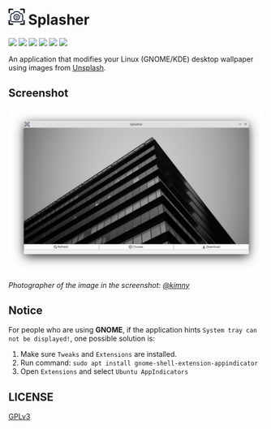 # <img width="32px" src="resources/icons/logo.png"> Splasher

<p>
<img src="https://img.shields.io/badge/Python-3.10-3776AB?logo=python&logoColor=white&style=flat-square" />
<img src="https://img.shields.io/badge/PySide-6.3.1-41CD52?logo=qt&logoColor=white&style=flat-square" />
<img src="https://img.shields.io/badge/-Linux-FCC624?logo=linux&logoColor=white&style=flat-square" />
<img src="https://img.shields.io/badge/-KDE-1D99F3?logo=kde&logoColor=white&style=flat-square" />
<img src="https://img.shields.io/badge/-GNOME-4A86CF?logo=gnome&logoColor=white&style=flat-square" />
<img src="https://img.shields.io/badge/-Unsplash-000000?logo=unsplash&logoColor=white&style=flat-square" />
</p>

An application that modifies your Linux (GNOME/KDE) desktop wallpaper using images from [Unsplash](https://unsplash.com/).

## Screenshot

<div align="center">
<img src="./resources/screenshot/screenshot.png" />
</div>

*Photographer of the image in the screenshot: [@kimny](https://unsplash.com/@kimny)*

## Notice

For people who are using **GNOME**, if the application hints `System tray can not be displayed!`, one possible solution is:

1. Make sure `Tweaks` and `Extensions` are installed.
2. Run command: `sudo apt install gnome-shell-extension-appindicator`
3. Open `Extensions` and select `Ubuntu AppIndicators`

## LICENSE

[GPLv3](https://www.gnu.org/licenses/gpl-3.0.html)
